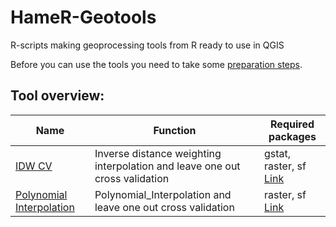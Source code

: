 # HameR-Geotools
R-scripts making geoprocessing tools from R ready to use in QGIS

Before you can use the tools you need to take some [preparation steps](preparation.md).

## Tool overview:

| Name | Function | Required packages |
|------|----------|-------------------|
|[IDW CV](./Tools/IDW_CV.rsx)|Inverse distance weighting interpolation and leave one out cross validation|gstat, raster, sf [Link](./lib_r/idw_cv.r)|
|[Polynomial Interpolation](./Tools/Polynomial_Interpolation.rsx)|Polynomial_Interpolation and leave one out cross validation|raster, sf [Link](./lib_r/idw_cv.r)|